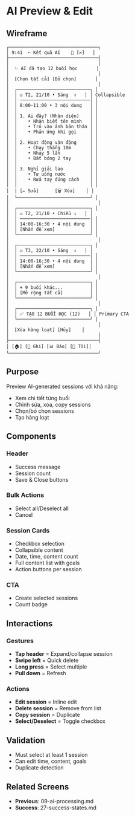 # AI Preview & Edit

## Wireframe

```
┌─────────────────────────────────┐
│ 9:41  ← Kết quả AI    💾 [✕]   │
├─────────────────────────────────┤
│                                 │
│  ✨ AI đã tạo 12 buổi học       │
│                                 │
│  [Chọn tất cả] [Bỏ chọn]       │
│                                 │
│  ┌───────────────────────────┐ │
│  │ ☑️ T2, 21/10 • Sáng  ↕️   │ │ Collapsible
│  │ ──────────────────────────│ │
│  │ 8:00-11:00 • 3 nội dung   │ │
│  │                           │ │
│  │ 1. Ai đây? (Nhận diện)    │ │
│  │    • Nhận biết tên mình   │ │
│  │    • Trỏ vào ảnh bản thân │ │
│  │    • Phản ứng khi gọi     │ │
│  │                           │ │
│  │ 2. Hoạt động vận động     │ │
│  │    • Chạy thẳng 10m       │ │
│  │    • Nhảy 5 lần           │ │
│  │    • Bắt bóng 2 tay       │ │
│  │                           │ │
│  │ 3. Nghỉ giải lao          │ │
│  │    • Tự uống nước         │ │
│  │    • Rửa tay đúng cách    │ │
│  │                           │ │
│  │ [✏️ Sửa]      [🗑️ Xóa]    │ │
│  └───────────────────────────┘ │
│                                 │
│  ┌───────────────────────────┐ │
│  │ ☑️ T2, 21/10 • Chiều ↕️   │ │
│  │ ──────────────────────────│ │
│  │ 14:00-16:30 • 4 nội dung  │ │
│  │ [Nhấn để xem]             │ │
│  └───────────────────────────┘ │
│                                 │
│  ┌───────────────────────────┐ │
│  │ ☑️ T3, 22/10 • Sáng  ↕️   │ │
│  │ ──────────────────────────│ │
│  │ 14:00-16:30 • 4 nội dung  │ │
│  │ [Nhấn để xem]             │ │
│  └───────────────────────────┘ │
│                                 │
│  ┌───────────────────────────┐ │
│  │ + 9 buổi khác...          │ │
│  │ [Mở rộng tất cả]          │ │
│  └───────────────────────────┘ │
│                                 │
│  ┌───────────────────────────┐ │
│  │ ✅ TẠO 12 BUỔI HỌC (12)   │ │ Primary CTA
│  └───────────────────────────┘ │
│                                 │
│  [Xóa hàng loạt] [Hủy]    │
│                                 │
├─────────────────────────────────┤
│ [🏠] [📝 Ghi] [📊 Báo] [👤 Tôi]│
└─────────────────────────────────┘
```

## Purpose

Preview AI-generated sessions với khả năng:

- Xem chi tiết từng buổi
- Chỉnh sửa, xóa, copy sessions
- Chọn/bỏ chọn sessions
- Tạo hàng loạt

## Components

### Header

- Success message
- Session count
- Save & Close buttons

### Bulk Actions

- Select all/Deselect all
- Cancel

### Session Cards

- Checkbox selection
- Collapsible content
- Date, time, content count
- Full content list with goals
- Action buttons per session

### CTA

- Create selected sessions
- Count badge

## Interactions

### Gestures

- **Tap header** = Expand/collapse session
- **Swipe left** = Quick delete
- **Long press** = Select multiple
- **Pull down** = Refresh

### Actions

- **Edit session** = Inline edit
- **Delete session** = Remove from list
- **Copy session** = Duplicate
- **Select/Deselect** = Toggle checkbox

## Validation

- Must select at least 1 session
- Can edit time, content, goals
- Duplicate detection

## Related Screens

- **Previous**: 09-ai-processing.md
- **Success**: 27-success-states.md
